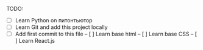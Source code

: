 TODO:

- [ ] Learn Python on питонтьютор
- [ ] Learn Git and add this project locally
- [ ] Add first commit to this file
– [ ] Learn base html
– [ ] Learn base CSS
– [ ] Learn React.js
